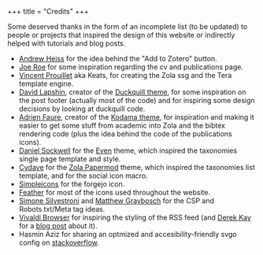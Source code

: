 +++
title = "Credits"
+++

Some deserved thanks in the form of an incomplete list (to be updated) to people or projects that inspired the design of this website or indirectly helped with tutorials and blog posts.

- [Andrew Heiss](https://www.andrewheiss.com/research/) for the idea behind the "Add to Zotero" button.
- [Joe Roe](https://joeroe.io) for some inspiration regarding the cv and publications page.
- [Vincent Prouillet](https://github.com/Keats) aka Keats, for creating the Zola ssg and the Tera template engine.
- [David Lapshin](https://daudix.codeberg.page/), creator of the [Duckquill theme](https://www.getzola.org/themes/duckquill/), for some inspiration on the post footer (actually most of the code) and for inspiring some design decisions by looking at duckquill code.
- [Adrien Faure](https://adfaure.github.io), creator of the [Kodama theme](https://www.getzola.org/themes/kodama-theme/), for inspiration and making it easier to get some stuff from academic into Zola and the bibtex rendering code (plus the idea behind the code of the publications icons).
- [Daniel Sockwell](https://www.codesections.com/) for the [Even](https://getzola.github.io/even) theme, which inspired the taxonomies single page template and style.
- [Cydave](https://github.com/cydave) for the [Zola Papermod](https://cydave.github.io/zola-theme-papermod/) theme, which inspired the taxonomies list template, and for the social icon macro.
- [Simpleicons](https://simpleicons.org/) for the forgejo icon.
- [Feather](https://feathericons.com/) for most of the icons used throughout the website.
- [Simone Silvestroni](https://minutestomidnight.co.uk/) and [Matthew Graybosch](https://starbreaker.org/) for the CSP and Robots.txt/Meta tag ideas.
- [Vivaldi Browser](https://vivaldi.com/) for inspiring the styling of the RSS feed (and [Derek Kay](https://darekkay.com) for a [blog post](https://darekkay.com/blog/rss-styling/) about it).
- Hasmin Aziz for sharing an optmized and accesibility-friendly svgo config on [stackoverflow](https://stackoverflow.com/questions/77259756/how-can-i-safely-minify-and-optimise-svg-files/77259757#77259757).
